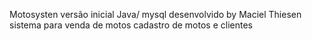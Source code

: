 Motosysten
versão inicial
Java/ mysql
desenvolvido by Maciel Thiesen
sistema para venda de motos
cadastro de motos e clientes
